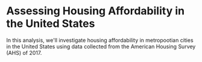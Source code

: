 # Assessing Housing Affordability in the United States

In this analysis, we'll investigate housing affordability in metropootian cities in the United States using data collected from the American Housing Survey (AHS) of 2017.